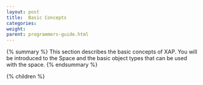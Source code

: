 ```yaml
---
layout: post
title:  Basic Concepts
categories:
weight:
parent: programmers-guide.html
---
```


{% summary %}
This section describes the basic concepts of XAP.
You will be introduced to the Space and the basic object types that can be used with the space.
{% endsummary %}



{% children %}
